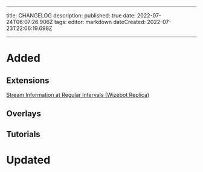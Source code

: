 - - -
title: CHANGELOG description: published: true date: 2022-07-24T06:07:26.906Z tags: editor: markdown dateCreated: 2022-07-23T22:06:19.698Z
- - -

# Added

## Extensions
[Stream Information at Regular Intervals (Wizebot Replica)](/extensions/stream-infos-at-regular-intervals)

## Overlays

## Tutorials

# Updated
